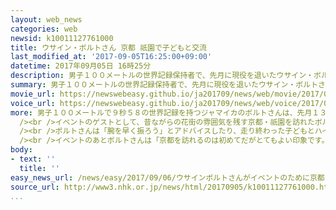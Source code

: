 ```yaml
---
layout: web_news
categories: web
newsid: k10011127761000
title: ウサイン・ボルトさん 京都 祇園で子どもと交流
last_modified_at: '2017-09-05T16:25:00+09:00'
datetime: 2017年09月05日 16時25分
description: 男子１００メートルの世界記録保持者で、先月に現役を退いたウサイン・ボルトさんが、京都で開かれたイベントのために来日し、日本情緒漂う祇園の路上で子どもたちのかけっこを見守りました。
summary: 男子１００メートルの世界記録保持者で、先月に現役を退いたウサイン・ボルトさんが、京都で開かれたイベントのために来日し、日本情緒漂う祇園の路上で子どもたちのかけっこを見守りました。
movie_url: https://newswebeasy.github.io/ja201709/news/web/movie/2017/09/06/k10011127761000.mp4
voice_url: https://newswebeasy.github.io/ja201709/news/web/voice/2017/09/06/k10011127761000.mp3
more: 男子１００メートルで９秒５８の世界記録を持つジャマイカのボルトさんは、先月１３日までロンドンで開かれていた陸上の世界選手権を最後に現役を退きました。<br
  /><br />イベントのゲストとして、昔ながらの花街の雰囲気を残す京都・祇園を訪れたボルトさんは、イベントの一環のチャリティー活動に参加し、子どもたちのかけっこを見守りました。<br
  /><br />ボルトさんは「腕を早く振ろう」とアドバイスしたり、走り終わった子どもとハイタッチをしたりして交流を楽しんでいました。<br /><br />多くの観光客が見守る中、ボルトさんは、舞妓さんと一緒におなじみの弓を引くポーズを披露して拍手を受けていました。<br
  /><br />イベントのあとボルトさんは「京都を訪れるのは初めてだがとてもよい印象です。人も優しいし、すばらしい寺院もあると聞いているのでぜひ訪れてみたい」と話していました。
body:
- text: ''
  title: ''
easy_news_url: /news/easy/2017/09/06/ウサインボルトさんがイベントのために京都に来る/
source_url: http://www3.nhk.or.jp/news/html/20170905/k10011127761000.html
...
```

